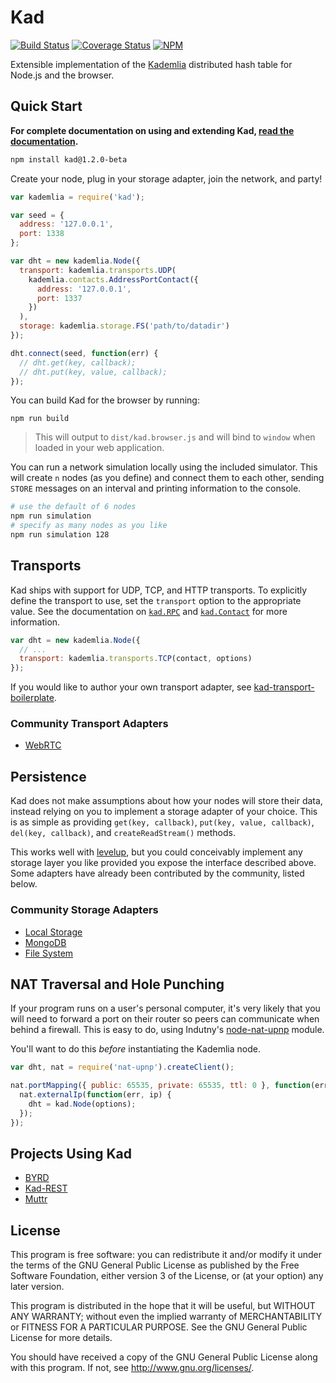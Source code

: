 Kad
===

[![Build Status](https://img.shields.io/travis/gordonwritescode/kad.svg?style=flat-square)](https://travis-ci.org/gordonwritescode/kad)
[![Coverage Status](https://img.shields.io/coveralls/gordonwritescode/kad.svg?style=flat-square)](https://coveralls.io/r/gordonwritescode/kad)
[![NPM](https://img.shields.io/npm/v/kad.svg?style=flat-square)](https://www.npmjs.com/package/kad)

Extensible implementation of the
[Kademlia](http://www.scs.stanford.edu/~dm/home/papers/kpos.pdf) distributed
hash table for Node.js and the browser.

## Quick Start

**For complete documentation on using and extending Kad,
[read the documentation](doc/).**

```bash
npm install kad@1.2.0-beta
```

Create your node, plug in your storage adapter, join the network, and party!

```js
var kademlia = require('kad');

var seed = {
  address: '127.0.0.1',
  port: 1338
};

var dht = new kademlia.Node({
  transport: kademlia.transports.UDP(
    kademlia.contacts.AddressPortContact({
      address: '127.0.0.1',
      port: 1337
    })
  ),
  storage: kademlia.storage.FS('path/to/datadir')
});

dht.connect(seed, function(err) {
  // dht.get(key, callback);
  // dht.put(key, value, callback);
});
```

You can build Kad for the browser by running:

```
npm run build
```

> This will output to `dist/kad.browser.js` and will bind to `window` when
> loaded in your web application.

You can run a network simulation locally using the included simulator. This
will create `n` nodes (as you define) and connect them to each other, sending
`STORE` messages on an interval and printing information to the console.

```bash
# use the default of 6 nodes
npm run simulation
# specify as many nodes as you like
npm run simulation 128
```

## Transports

Kad ships with support for UDP, TCP, and HTTP transports. To explicitly define
the transport to use, set the `transport` option to the appropriate value. See
the documentation on [`kad.RPC`](doc/rpc.md) and [`kad.Contact`](doc/contact.md)
for more information.

```js
var dht = new kademlia.Node({
  // ...
  transport: kademlia.transports.TCP(contact, options)
});
```

If you would like to author your own transport adapter, see
[kad-transport-boilerplate](https://github.com/gordonwritescode/kad-transport-boilerplate).

### Community Transport Adapters

* [WebRTC](https://github.com/omphalos/kad-webrtc)

## Persistence

Kad does not make assumptions about how your nodes will store their data,
instead relying on you to implement a storage adapter of your choice. This is
as simple as providing `get(key, callback)`, `put(key, value, callback)`,
`del(key, callback)`, and `createReadStream()` methods.

This works well with [levelup](https://github.com/rvagg/node-levelup), but you
could conceivably implement any storage layer you like provided you expose the
interface described above. Some adapters have already been contributed by the
community, listed below.

### Community Storage Adapters

* [Local Storage](https://github.com/omphalos/kad-localstorage)
* [MongoDB](https://github.com/niahmiah/kad-mongo)
* [File System](https://github.com/gordonwritescode/kad-fs)

## NAT Traversal and Hole Punching

If your program runs on a user's personal computer, it's very likely that you
will need to forward a port on their router so peers can communicate when
behind a firewall. This is easy to do, using Indutny's
[node-nat-upnp](https://github.com/indutny/node-nat-upnp) module.

You'll want to do this *before* instantiating the Kademlia node.

```js
var dht, nat = require('nat-upnp').createClient();

nat.portMapping({ public: 65535, private: 65535, ttl: 0 }, function(err) {
  nat.externalIp(function(err, ip) {
    dht = kad.Node(options);
  });
});
```

## Projects Using Kad

* [BYRD](https://gitlab.com/counterpoint/byrd)
* [Kad-REST](https://github.com/niahmiah/kad-rest)
* [Muttr](https://gitlab.com/muttr/libmuttr)

## License

This program is free software: you can redistribute it and/or modify
it under the terms of the GNU General Public License as published by
the Free Software Foundation, either version 3 of the License, or
(at your option) any later version.

This program is distributed in the hope that it will be useful,
but WITHOUT ANY WARRANTY; without even the implied warranty of
MERCHANTABILITY or FITNESS FOR A PARTICULAR PURPOSE.  See the
GNU General Public License for more details.

You should have received a copy of the GNU General Public License
along with this program.  If not, see <http://www.gnu.org/licenses/>.
